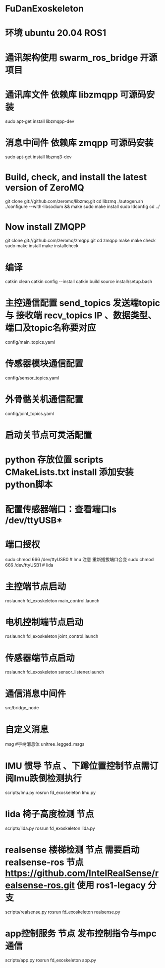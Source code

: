 # FuDanExoskeleton
# 环境 ubuntu 20.04 ROS1 

# 通讯架构使用 swarm_ros_bridge 开源项目

# 通讯库文件 依赖库 libzmqpp  可源码安装
 sudo apt-get install libzmqpp-dev
 
# 消息中间件 依赖库 zmqpp  可源码安装
sudo apt-get install libzmq3-dev

# Build, check, and install the latest version of ZeroMQ
git clone git://github.com/zeromq/libzmq.git
cd libzmq
./autogen.sh 
./configure --with-libsodium && make
sudo make install
sudo ldconfig
cd ../
# Now install ZMQPP
git clone git://github.com/zeromq/zmqpp.git
cd zmqpp
make
make check
sudo make install
make installcheck

# 编译
catkin clean
catkin config --install
catkin build
source install/setup.bash

# 主控通信配置  send_topics 发送端topic 与 接收端 recv_topics IP 、数据类型、端口及topic名称要对应
config/main_topics.yaml
# 传感器模块通信配置
config/sensor_topics.yaml
# 外骨骼关机通信配置
config/joint_topics.yaml
# 启动关节点可灵活配置

# python 存放位置 scripts CMakeLists.txt install 添加安装python脚本

# 配置传感器端口：查看端口ls /dev/ttyUSB*
# 端口授权
sudo chmod 666 /dev/ttyUSB0 # Imu 注意 重新插拔端口会变 
sudo chmod 666 /dev/ttyUSB1 # lida

# 主控端节点启动
roslaunch fd_exoskeleton main_control.launch

# 电机控制端节点启动
roslaunch fd_exoskeleton joint_control.launch

# 传感器端节点启动
roslaunch fd_exoskeleton sensor_listener.launch


# 通信消息中间件 
src/bridge_node
# 自定义消息
msg
#宇树消息体
unitree_legged_msgs
# IMU  惯导 节点 、下蹲位置控制节点需订阅Imu跌倒检测执行
scripts/Imu.py
rosrun fd_exoskeleton Imu.py

# lida 椅子高度检测 节点 
scripts/lida.py
rosrun fd_exoskeleton lida.py

# realsense 楼梯检测 节点  需要启动 realsense-ros 节点 https://github.com/IntelRealSense/realsense-ros.git 使用 ros1-legacy 分支
scripts/realsense.py
rosrun fd_exoskeleton realsense.py

# app控制服务 节点 发布控制指令与mpc 通信
scripts/app.py
rosrun fd_exoskeleton app.py



